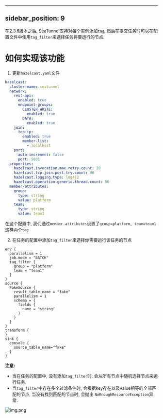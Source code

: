 ---

sidebar_position: 9
-------------------

在2.3.6版本之后, SeaTunnel支持对每个实例添加`tag`, 然后在提交任务时可以在配置文件中使用`tag_filter`来选择任务将要运行的节点.

# 如何实现该功能

1. 更新`hazelcast.yaml`文件

```yaml
hazelcast:
  cluster-name: seatunnel
  network:
    rest-api:
      enabled: true
      endpoint-groups:
        CLUSTER_WRITE:
          enabled: true
        DATA:
          enabled: true
    join:
      tcp-ip:
        enabled: true
        member-list:
          - localhost
    port:
      auto-increment: false
      port: 5801
  properties:
    hazelcast.invocation.max.retry.count: 20
    hazelcast.tcp.join.port.try.count: 30
    hazelcast.logging.type: log4j2
    hazelcast.operation.generic.thread.count: 50
  member-attributes:
    group:
      type: string
      value: platform
    team:
      type: string
      value: team1
```

在这个配置中, 我们通过`member-attributes`设置了`group=platform, team=team1`这样两个`tag`

2. 在任务的配置中添加`tag_filter`来选择你需要运行该任务的节点

```hacon
env {
  parallelism = 1
  job.mode = "BATCH"
  tag_filter {
    group = "platform"
    team = "team1"
  }
}
source {
  FakeSource {
    result_table_name = "fake"
    parallelism = 1
    schema = {
      fields {
        name = "string"
      }
    }
  }
}
transform {
}
sink {
  console {
    source_table_name="fake"
  }
}
```

**注意:**
- 当在任务的配置中, 没有添加`tag_filter`时, 会从所有节点中随机选择节点来运行任务.
- 当`tag_filter`中存在多个过滤条件时, 会根据key存在以及value相等的全部匹配的节点, 当没有找到匹配的节点时, 会抛出 `NoEnoughResourceException`异常.

![img.png](../images/resource-isolation.png)

